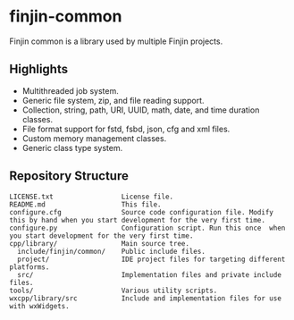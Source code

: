 # finjin-common
Finjin common is a library used by multiple Finjin projects.

## Highlights
* Multithreaded job system.
* Generic file system, zip, and file reading support.
* Collection, string, path, URI, UUID, math, date, and time duration classes.
* File format support for fstd, fsbd, json, cfg and xml files.
* Custom memory management classes.
* Generic class type system.

## Repository Structure
```
LICENSE.txt                 License file.
README.md                   This file.
configure.cfg               Source code configuration file. Modify this by hand when you start development for the very first time.
configure.py                Configuration script. Run this once  when you start development for the very first time.
cpp/library/                Main source tree.
  include/finjin/common/    Public include files.
  project/                  IDE project files for targeting different platforms.
  src/                      Implementation files and private include files.
tools/                      Various utility scripts.
wxcpp/library/src           Include and implementation files for use with wxWidgets.
```
